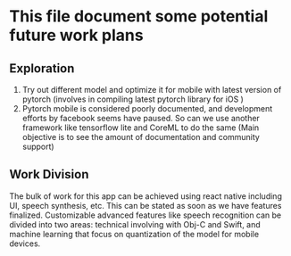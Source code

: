 # This file document some potential future work plans

## Exploration
1. Try out different model and optimize it for mobile with latest version of pytorch (involves in compiling latest pytorch library for iOS )
2. Pytorch mobile is considered poorly documented, and development efforts by facebook seems have paused. So can we use another framework like tensorflow lite and CoreML to do the same (Main objective is to see the amount of documentation and community support)

## Work Division
 The bulk of work for this app can be achieved using react native including UI, speech synthesis, etc. This can be stated as soon as we have features finalized. 
 Customizable advanced features like speech recognition can be divided into two areas: technical involving with Obj-C and Swift, and machine learning that focus on quantization of the model for mobile devices.